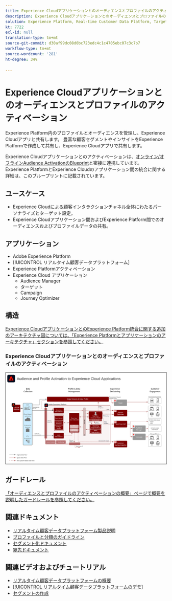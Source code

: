 ```yaml
---
title: Experience Cloudアプリケーションとのオーディエンスとプロファイルのアクティベーション
description: Experience Cloudアプリケーションとのオーディエンスとプロファイルのアクティベーション
solution: Experience Platform, Real-time Customer Data Platform, Target, Audience Manager, Analytics, Experience Cloud Services
kt: 7722
exl-id: null
translation-type: tm+mt
source-git-commit: d30af99dc08d0bc723edc4c1c4705ebc07c3c7b7
workflow-type: tm+mt
source-wordcount: '281'
ht-degree: 34%

---
```


# Experience Cloudアプリケーションとのオーディエンスとプロファイルのアクティベーション

Experience Platform内のプロファイルとオーディエンスを管理し、Experience Cloudアプリと共有します。 豊富な顧客セグメントやインサイトをExperience Platformで作成して共有し、Experience Cloudアプリで共有します。

Experience Cloudアプリケーションとのアクティベーションは、[オンライン/オフラインAudience ActivationのBlueprint](online-offline.md)と密接に連携しています。 Experience PlatformとExperience Cloudのアプリケーション間の統合に関する詳細は、このブループリントに記載されています。

## ユースケース

* Experience Cloudによる顧客インタラクションチャネル全体にわたるパーソナライズとターゲット設定。
* Experience Cloudアプリケーション間およびExperience Platform間でのオーディエンスおよびプロファイルデータの共有。

## アプリケーション

* Adobe Experience Platform
* [!UICONTROL リアルタイム顧客データプラットフォーム]
* Experience Platformアクティベーション
* Experience Cloud アプリケーション
   * Audience Manager
   * ターゲット
   * Campaign
   * Journey Optimizer

## 構造

[Experience CloudアプリケーションとのExperience Platform統合に関する追加のアーキテクチャ図については、「Experience Platformとアプリケーションのアーキテクチャ」セクションを参照してください。](https://experienceleague.adobe.com/docs/blueprints-learn/architecture/architecture-overview/platform-applications.html)

### Experience Cloudアプリケーションとのオーディエンスとプロファイルのアクティベーション

<img src="assets/activation+apps.svg" alt="Experience Cloudアプリケーションを使用したオーディエンスおよびプロファイルアクティベーションのリファレンスアーキテクチャ" style="border:1px solid #4a4a4a" />
<br>

## ガードレール

[「オーディエンスとプロファイルのアクティベーションの概要」ページで概要を説明したガードレールを参照してください。](overview.md)

## 関連ドキュメント

* [リアルタイム顧客データプラットフォーム製品説明](https://helpx.adobe.com/jp/legal/product-descriptions/real-time-customer-data-platform.html)
* [プロファイルと分類のガイドライン](https://experienceleague.adobe.com/docs/experience-platform/profile/guardrails.html?lang=ja)
* [セグメント化ドキュメント](https://experienceleague.adobe.com/docs/experience-platform/segmentation/api/streaming-segmentation.html?lang=ja)
* [宛先ドキュメント](https://experienceleague.adobe.com/docs/experience-platform/destinations/catalog/overview.html?lang=ja)

## 関連ビデオおよびチュートリアル

* [リアルタイム顧客データプラットフォームの概要](https://experienceleague.adobe.com/docs/platform-learn/tutorials/application-services/rtcdp/understanding-the-real-time-customer-data-platform.html?lang=ja)
* [[!UICONTROL リアルタイム顧客データプラットフォームのデモ]](https://experienceleague.adobe.com/docs/platform-learn/tutorials/application-services/rtcdp/demo.html?lang=ja)
* [セグメントの作成](https://experienceleague.adobe.com/docs/platform-learn/tutorials/segments/create-segments.html?lang=ja)
